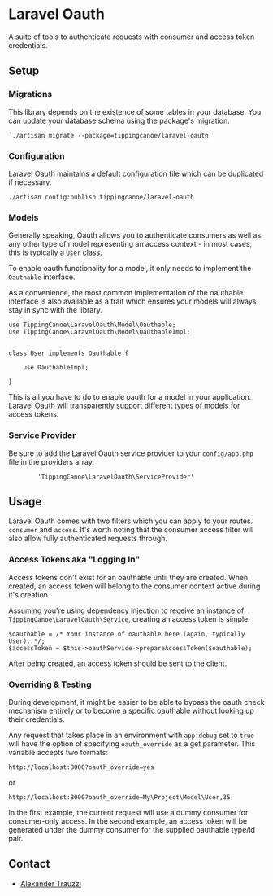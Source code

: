 # Laravel Oauth

A suite of tools to authenticate requests with consumer and access token credentials.

## Setup

### Migrations

This library depends on the existence of some tables in your database.  You can update your database schema using the package's migration.

	`./artisan migrate --package=tippingcanoe/laravel-oauth`

### Configuration

Laravel Oauth maintains a default configuration file which can be duplicated if necessary.

	./artisan config:publish tippingcanoe/laravel-oauth

### Models

Generally speaking, Oauth allows you to authenticate consumers as well as any other type of model representing an access context - in most cases, this is typically a `User` class.

To enable oauth functionality for a model, it only needs to implement the `Oauthable` interface.

As a convenience, the most common implementation of the oauthable interface is also available as a trait which ensures your models will always stay in sync with the library.

```
use TippingCanoe\LaravelOauth\Model\Oauthable;
use TippingCanoe\LaravelOauth\Model\OauthableImpl;


class User implements Oauthable {

	use OauthableImpl;

}
```

This is all you have to do to enable oauth for a model in your application.  Laravel Oauth will transparently support different types of models for access tokens.

### Service Provider

Be sure to add the Laravel Oauth service provider to your `config/app.php` file in the providers array.

```
		'TippingCanoe\LaravelOauth\ServiceProvider'
```

## Usage

Laravel Oauth comes with two filters which you can apply to your routes.  `consumer` and `access`.  It's worth noting that the consumer access filter will also allow fully authenticated requests through.


### Access Tokens aka "Logging In"

Access tokens don't exist for an oauthable until they are created.  When created, an access token will belong to the consumer context active during it's creation.

Assuming you're using dependency injection to receive an instance of `TippingCanoe\LaravelOauth\Service`, creating an access token is simple:

```
$oauthable = /* Your instance of oauthable here (again, typically User). */;
$accessToken = $this->oauthService->prepareAccessToken($oauthable);

```

After being created, an access token should be sent to the client.

### Overriding & Testing

During development, it might be easier to be able to bypass the oauth check mechanism entirely or to become a specific oauthable without looking up their credentials.

Any request that takes place in an environment with `app.debug` set to `true` will have the option of specifying `oauth_override` as a get parameter.  This variable accepts two formats:

```
http://localhost:8000?oauth_override=yes
```

or

```
http://localhost:8000?oauth_override=My\Project\Model\User,35
```

In the first example, the current request will use a dummy consumer for consumer-only access.  In the second example, an access token will be generated under the dummy consumer for the supplied oauthable type/id pair.


## Contact
* [Alexander Trauzzi](mailto:a.trauzzi@tippingcanoe.com)